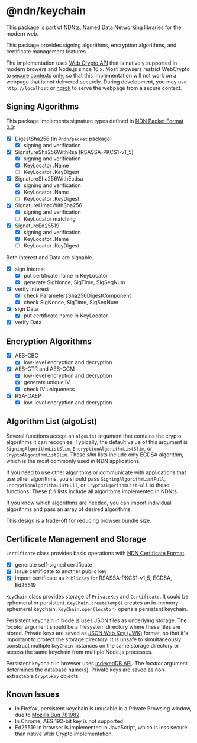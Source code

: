 # @ndn/keychain

This package is part of [NDNts](https://yoursunny.com/p/NDNts/), Named Data Networking libraries for the modern web.

This package provides signing algorithms, encryption algorithms, and certificate management features.

The implementation uses [Web Crypto API](https://developer.mozilla.org/en-US/docs/Web/API/Web_Crypto_API) that is natively supported in modern browers and Node.js since 16.x.
Most browsers restrict WebCrypto to [secure contexts](https://developer.mozilla.org/en-US/docs/Web/Security/Secure_Contexts) only, so that this implementation will not work on a webpage that is not delivered securely.
During development, you may use `http://localhost` or [ngrok](https://ngrok.com/) to serve the webpage from a secure context.

## Signing Algorithms

This package implements signature types defined in [NDN Packet Format 0.3](https://docs.named-data.net/NDN-packet-spec/0.3/signature.html):

* [X] DigestSha256 (in `@ndn/packet` package)
  * [X] signing and verification
* [X] SignatureSha256WithRsa (RSASSA-PKCS1-v1\_5)
  * [X] signing and verification
  * [X] KeyLocator .Name
  * [ ] KeyLocator .KeyDigest
* [X] SignatureSha256WithEcdsa
  * [X] signing and verification
  * [X] KeyLocator .Name
  * [ ] KeyLocator .KeyDigest
* [X] SignatureHmacWithSha256
  * [X] signing and verification
  * [ ] KeyLocator matching
* [X] SignatureEd25519
  * [X] signing and verification
  * [X] KeyLocator .Name
  * [ ] KeyLocator .KeyDigest

Both Interest and Data are signable.

* [X] sign Interest
  * [X] put certificate name in KeyLocator
  * [X] generate SigNonce, SigTime, SigSeqNum
* [X] verify Interest
  * [X] check ParametersSha256DigestComponent
  * [X] check SigNonce, SigTime, SigSeqNum
* [X] sign Data
  * [X] put certificate name in KeyLocator
* [X] verify Data

## Encryption Algorithms

* [X] AES-CBC
  * [X] low-level encryption and decryption
* [X] AES-CTR and AES-GCM
  * [X] low-level encryption and decryption
  * [X] generate unique IV
  * [X] check IV uniqueness
* [X] RSA-OAEP
  * [X] low-level encryption and decryption

## Algorithm List (algoList)

Several functions accept an `algoList` argument that contains the crypto algorithms it can recognize.
Typically, the default value of this argument is `SigningAlgorithmListSlim`, `EncryptionAlgorithmListSlim`, or `CryptoAlgorithmListSlim`.
These *slim* lists include only ECDSA algorithm, which is the most commonly used in NDN applications.

If you need to use other algorithms or communicate with applications that use other algorithms, you should pass `SigningAlgorithmListFull`, `EncryptionAlgorithmListFull`, or `CryptoAlgorithmListFull` to these functions.
These *full* lists include all algorithms implemented in NDNts.

If you know which algorithms are needed, you can import individual algorithms and pass an array of desired algorithms.

This design is a trade-off for reducing browser bundle size.

## Certificate Management and Storage

`Certificate` class provides basic operations with [NDN Certificate Format](https://docs.named-data.net/NDN-packet-spec/0.3/certificate.html).

* [X] generate self-signed certificate
* [X] issue certificate to another public key
* [X] import certificate as `PublicKey` for RSASSA-PKCS1-v1\_5, ECDSA, Ed25519

`KeyChain` class provides storage of `PrivateKey` and `Certificate`.
It could be ephemeral or persistent.
`KeyChain.createTemp()` creates an in-memory ephemeral keychain.
`KeyChain.open(locator)` opens a persistent keychain.

Persistent keychain in Node.js uses JSON files as underlying storage.
The *locator* argument should be a filesystem directory where these files are stored.
Private keys are saved as [JSON Web Key (JWK)](https://datatracker.ietf.org/doc/html/rfc7517) format, so that it's important to protect the storage directory.
It is unsafe to simultaneously construct multiple `KeyChain` instances on the same storage directory or access the same keychain from multiple Node.js processes.

Persistent keychain in browser uses [IndexedDB API](https://developer.mozilla.org/en-US/docs/Web/API/IndexedDB_API).
The *locator* argument determines the database name(s).
Private keys are saved as non-extractable `CryptoKey` objects.

## Known Issues

* In Firefox, persistent keychain is unusable in a Private Browsing window, due to [Mozilla Bug 781982](https://bugzilla.mozilla.org/show_bug.cgi?id=1639542).
* In Chrome, AES 192-bit key is not supported.
* Ed25519 in browser is implemented in JavaScript, which is less secure than native Web Crypto implementation.
